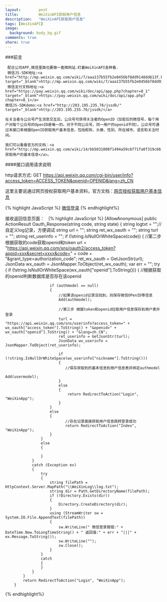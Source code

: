 ```yaml
---
layout:        post
title:         WeiXinAPI获取用户信息
description:   "WeiXinAPI获取用户信息"
tags: [WeiXinAPI]
image:
  background: body_bg.gif
comments: true
share: true
---
```


###前言

     配合公司APP,微信里面也要做一套微网站.盯着WeiXinAPI各种看.
     微信JS-SDK地址:<a href="http://mp.weixin.qq.com/wiki/7/aaa137b55fb2e0456bf8dd9148dd613f.html" target="_blank">http://mp.weixin.qq.com/wiki/7/aaa137b55fb2e0456bf8dd9148dd613f.html</a>
     微信支付文档地址:<a href="https://pay.weixin.qq.com/wiki/doc/api/app.php?chapter=8_1" target="_blank">https://pay.weixin.qq.com/wiki/doc/api/app.php?chapter=8_1</a>
	微信JS-SDKdemo:<a href="http://203.195.235.76/jssdk/" target="_blank">http://203.195.235.76/jssdk/</a>
	
	在关注者与公众号产生消息交互后，公众号可获得关注者的OpenID（加密后的微信号，每个用户对每个公众号的OpenID是唯一的。对于不同公众号，同一用户的openid不同）。公众号可通过本接口来根据OpenID获取用户基本信息，包括昵称、头像、性别、所在城市、语言和关注时间。
	
	我们可以看看官方的文档：<a href="http://mp.weixin.qq.com/wiki/14/bb5031008f1494a59c6f71fa0f319c66.html">获取用户的基本信息</a>。
	    
<!--more-->

####接口调用请求说明  

http请求方式: GET 
https://api.weixin.qq.com/cgi-bin/user/info?access_token=ACCESS_TOKEN&openid=OPENID&lang=zh_CN 

这里主要说通过网页授权获取用户基本资料，官方文档：<a href="http://mp.weixin.qq.com/wiki/17/c0f37d5704f0b64713d5d2c37b468d75.html">网页授权获取用户基本信息</a>
 
{% highlight JavaScript %}
	 <a class="btn_wx" href="https://open.weixin.qq.com/connect/oauth2/authorize?appid=你的appid&redirect_uri=信息跳转页面&response_type=code&scope=snsapi_userinfo&state=weixinscope#wechat_redirect">微信登录</a>
{% endhighlight%}

接收返回信息页面：
｛% highlight JavaScript %}
[AllowAnonymous]
        public ActionResult Oauth_Response(string code, string state)
        {
            string logtxt = "";//自定义log记录，方便调试
            string url = "";
            string ret_wx_oauth = "";
            string turl = "";
            string ret_userinfo = "";
            if (!string.IsNullOrWhiteSpace(code))
            {
                //第二步 根据获取的code获取openid和token
                url = "https://api.weixin.qq.com/sns/oauth2/access_token?appid=xxx&secret=xxxx&code=" + code + "&grant_type=authorization_code";
                ret_wx_oauth = GetJsonStr(url);
                JsonData wx_oauth = JsonMapper.ToObject(ret_wx_oauth);
                var err = "";
                try
                {
                    if (!string.IsNullOrWhiteSpace(wx_oauth["openid"].ToString()))
                    {
                       //根据获取的openid判断数据库是否存在该openid

                        if (authmodel == null)
                        {
                            //如果该openid记录没找到，则保存微信OPenID等信息
                            Add(authmodel);

                            //第三步 根据token和openid拉取用户信息保存到用户表并登录
                            turl = "https://api.weixin.qq.com/sns/userinfo?access_token=" + wx_oauth["access_token"].ToString() + "&openid=" + wx_oauth["openid"].ToString() + "&lang=zh_CN";
                            ret_userinfo = GetJsonStr(turl);
                            JsonData wx_userinfo = JsonMapper.ToObject(ret_userinfo);

                            if (!string.IsNullOrWhiteSpace(wx_userinfo["nickname"].ToString()))
                            {
                               //保存获取到的基本信息到用户信息表并绑定authmodel
															 Add(usermodel); 
                            }
                            else
                            {                            		
                                return RedirectToAction("Login", "WeiXinApp");
                            }
                        }
                        else
                        {
	                           //存在记录直接获取用户信息跳转登录成功
	                           return RedirectToAction("Index", "WeiXinApp");
                        }
                    }
                    else
                    {

                    }
                }
                catch (Exception ex)
                {
                    try
                    {
                        string filePath = HttpContext.Server.MapPath("\\WeiXinLog\\log.txt");
                        string dir = Path.GetDirectoryName(filePath);
                        if (!Directory.Exists(dir))
                        {
                            Directory.CreateDirectory(dir);
                        }
                        using (StreamWriter sw = System.IO.File.AppendText(filePath))
                        {
                            sw.WriteLine(" 微信登录报错:" + DateTime.Now.ToLongTimeString() + " 返回值:" + err + "|||" + ex.Message.ToString());
                            sw.WriteLine("");
                            sw.Close();
                        }
                    }
                    catch
                    {
                    }
                } 
            }
            return RedirectToAction("Login", "WeiXinApp");
        }
{% endhighlight%}



